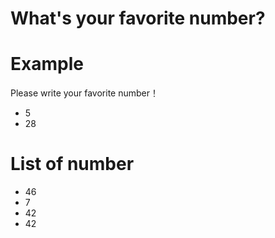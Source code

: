 # What's your favorite number?

# Example
Please write your favorite number！
- 5
- 28

# List of number
- 46
- 7
- 42
- 42
